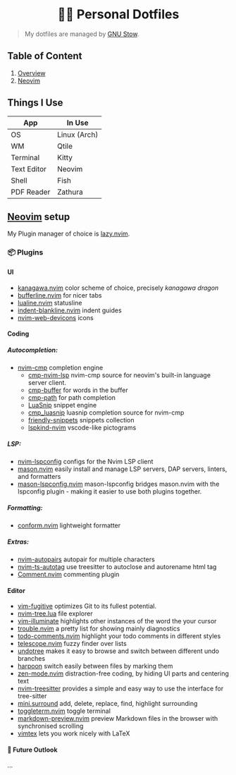 <h1 align=center>🧑‍💻️ Personal Dotfiles</h1>

> My dotfiles are managed by [GNU Stow](https://www.gnu.org/software/stow/).

## Table of Content

1. [Overview](#overview)
2. [Neovim](#neovim)

## Things I Use <a name="overview"></a>
| App   | In Use    |
|--------------- | --------------- |
| OS   | Linux (Arch)   |
| WM   | Qtile   |
| Terminal   | Kitty   |
| Text Editor   | Neovim   |
| Shell   | Fish   |
| PDF Reader   |  Zathura  |


## [Neovim](./config/nvim/.config/nvim/)  setup <a name="neovim"></a>
My Plugin manager of choice is [lazy.nvim](https://github.com/folke/lazy.nvim).
### 📦 Plugins
#### UI
- [kanagawa.nvim](https://github.com/rebelot/kanagawa.nvim) color scheme of
choice, precisely *kanagawa dragon*
- [bufferline.nvim](https://github.com/akinsho/bufferline.nvim) for nicer tabs
- [lualine.nvim](https://github.com/nvim-lualine/lualine.nvim) statusline
- [indent-blankline.nvim](https://github.com/lukas-reineke/indent-blankline.nvim)
indent guides
- [nvim-web-devicons](https://github.com/nvim-tree/nvim-web-devicons) icons

#### Coding
##### Autocompletion:
- [nvim-cmp](https://github.com/hrsh7th/nvim-cmp) completion engine
    - [cmp-nvim-lsp](https://github.com/hrsh7th/cmp-nvim-lsp)
    nvim-cmp source for neovim's built-in language server client.
    - [cmp-buffer](https://github.com/hrsh7th/cmp-buffer) for words in the buffer
    - [cmp-path](https://github.com/hrsh7th/cmp-path) for path completion
    - [LuaSnip](https://github.com/L3MON4D3/LuaSnip) snippet engine 
    - [cmp_luasnip](https://github.com/saadparwaiz1/cmp_luasnip) luasnip completion source for nvim-cmp
    - [friendly-snippets](https://github.com/rafamadriz/friendly-snippets) snippets collection
    - [lspkind-nvim](https://github.com/onsails/lspkind.nvim) vscode-like pictograms

##### LSP:
- [nvim-lspconfig](https://github.com/neovim/nvim-lspconfig)
configs for the Nvim LSP client
- [mason.nvim](https://github.com/williamboman/mason.nvim)
easily install and manage LSP servers, DAP servers, linters, and formatters
- [mason-lspconfig.nvim](https://github.com/williamboman/mason-lspconfig.nvim)
mason-lspconfig bridges mason.nvim with the lspconfig plugin - making it easier to use both plugins together.

##### Formatting:
- [conform.nvim](https://github.com/stevearc/conform.nvim)
lightweight formatter

##### Extras:
- [nvim-autopairs](https://github.com/windwp/nvim-autopairs?tab=readme-ov-file)
autopair for multiple characters
- [nvim-ts-autotag](https://github.com/windwp/nvim-ts-autotag)
use treesitter to autoclose and autorename html tag
- [Comment.nvim](https://github.com/numToStr/Comment.nvim) commenting plugin


#### Editor
- [vim-fugitive](https://github.com/tpope/vim-fugitive)
optimizes Git to its fullest potential.
- [nvim-tree.lua](https://github.com/nvim-tree/nvim-tree.lua) file explorer
- [vim-illuminate](https://github.com/RRethy/vim-illuminate) 
highlights other instances of the word the your cursor
- [trouble.nvim](https://github.com/folke/trouble.nvim) 
a pretty list for showing mainly diagnostics
- [todo-comments.nvim](https://github.com/folke/todo-comments.nvim)
highlight your todo comments in different styles
- [telescope.nvim](https://github.com/nvim-telescope/telescope.nvim) fuzzy finder over lists
- [undotree](https://github.com/mbbill/undotree)
makes it easy to browse and switch between different undo branches
- [harpoon](https://github.com/ThePrimeagen/harpoon)
switch easily between files by marking them
- [zen-mode.nvim](https://github.com/folke/zen-mode.nvim) 
distraction-free coding, by hiding UI parts and centering text
- [nvim-treesitter](https://github.com/nvim-treesitter/nvim-treesitter)
provides a simple and easy way to use the interface for tree-sitter
- [mini.surround](https://github.com/echasnovski/mini.surround)
add, delete, replace, find, highlight surrounding
- [toggleterm.nvim](https://github.com/akinsho/toggleterm.nvim)
toggle terminal
- [markdown-preview.nvim](https://github.com/iamcco/markdown-preview.nvim)
preview Markdown files in the browser with synchronised scrolling
- [vimtex](https://github.com/lervag/vimtex) lets you work nicely with LaTeX


####  🌠 Future Outlook
...

